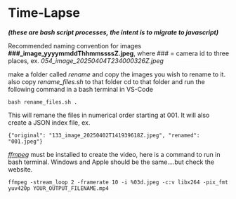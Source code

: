 # Time-Lapse
<i><b>(these are bash script processes, the intent is to migrate to javascript)</b></i>

Recommended naming convention for images <b>###_image_yyyymmddThhmmssssZ.jpeg</b>, where ### = camera id to three places, ex. <i>054_image_20250404T234000326Z.jpeg</i>

make a folder called <i>rename</i> and copy the images you wish to rename to it.
also copy <i>rename_files.sh</i> to that folder
cd to that folder and
run the following command in a bash terminal in VS-Code

```
bash rename_files.sh .
```
This will remane the files in numerical order starting at 001.  It will also create a JSON index file, ex.
```
{"original": "133_image_20250402T141939618Z.jpeg", "renamed": "001.jpeg"}
```

[<i>ffmpeg</i>](https://ffmpeg.org/) must be installed to create the video, here is a command to run in bash terminal.  Windows and Apple should be the same....but check the website.
```
ffmpeg -stream_loop 2 -framerate 10 -i %03d.jpeg -c:v libx264 -pix_fmt yuv420p YOUR_OUTPUT_FILENAME.mp4